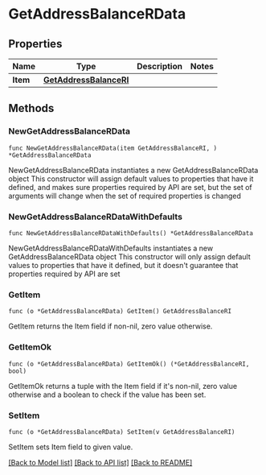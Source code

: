 # GetAddressBalanceRData

## Properties

Name | Type | Description | Notes
------------ | ------------- | ------------- | -------------
**Item** | [**GetAddressBalanceRI**](GetAddressBalanceRI.md) |  | 

## Methods

### NewGetAddressBalanceRData

`func NewGetAddressBalanceRData(item GetAddressBalanceRI, ) *GetAddressBalanceRData`

NewGetAddressBalanceRData instantiates a new GetAddressBalanceRData object
This constructor will assign default values to properties that have it defined,
and makes sure properties required by API are set, but the set of arguments
will change when the set of required properties is changed

### NewGetAddressBalanceRDataWithDefaults

`func NewGetAddressBalanceRDataWithDefaults() *GetAddressBalanceRData`

NewGetAddressBalanceRDataWithDefaults instantiates a new GetAddressBalanceRData object
This constructor will only assign default values to properties that have it defined,
but it doesn't guarantee that properties required by API are set

### GetItem

`func (o *GetAddressBalanceRData) GetItem() GetAddressBalanceRI`

GetItem returns the Item field if non-nil, zero value otherwise.

### GetItemOk

`func (o *GetAddressBalanceRData) GetItemOk() (*GetAddressBalanceRI, bool)`

GetItemOk returns a tuple with the Item field if it's non-nil, zero value otherwise
and a boolean to check if the value has been set.

### SetItem

`func (o *GetAddressBalanceRData) SetItem(v GetAddressBalanceRI)`

SetItem sets Item field to given value.



[[Back to Model list]](../README.md#documentation-for-models) [[Back to API list]](../README.md#documentation-for-api-endpoints) [[Back to README]](../README.md)


